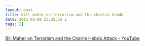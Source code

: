 ```yaml
---
layout: post
title: bill maher on terrorism and the charlie hebdo
date: 2015-01-08 23:25:56 Z
tags: []
---
```

[Bill Maher on Terrorism and the Charlie Hebdo Attack - YouTube](http://youtu.be/Xj58TavOIqg)

